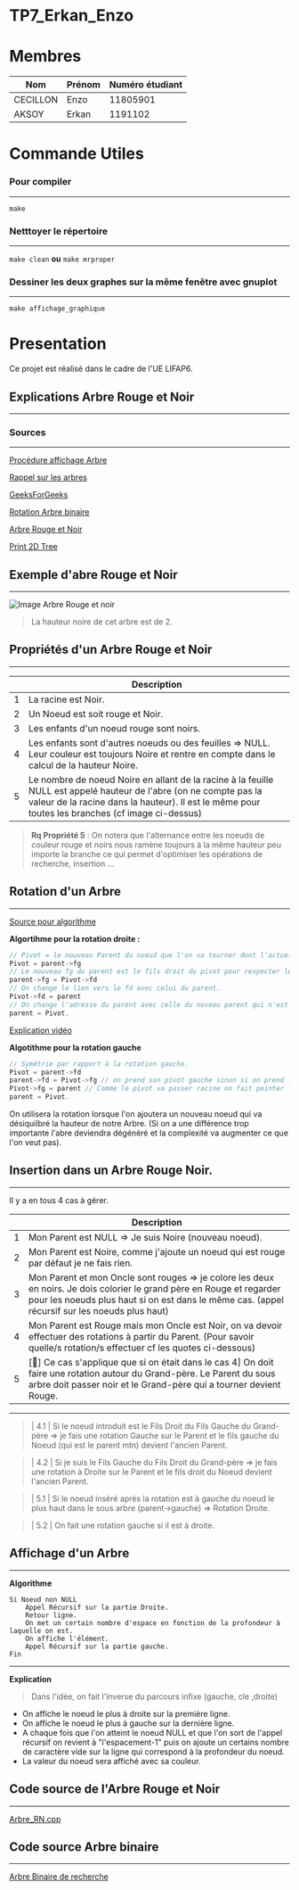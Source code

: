 # TP7_Erkan_Enzo 
# Membres

|  Nom|Prénom  |Numéro étudiant  |
|--|--|--|
|CECILLON  |Enzo  |11805901  |
| AKSOY | Erkan |1191102 |


# Commande Utiles

### Pour compiler 
---
`make`
### Netttoyer le répertoire
---
`make clean`
**ou** 
`make mrproper`

### Dessiner les deux graphes sur la même fenêtre avec gnuplot
---
`make affichage_graphique`


# Presentation
Ce projet est réalisé dans le cadre de l'UE LIFAP6.


## Explications Arbre Rouge et Noir
---

### Sources
---

[Procédure affichage Arbre](https://forge.univ-lyon1.fr/lifap6/tp-arbretas-etu/-/blob/master/Code/arbre.cpp)

[Rappel sur les arbres](https://fr.wikipedia.org/wiki/Arbre_bicolore)

[GeeksForGeeks](https://www.geeksforgeeks.org/red-black-tree-set-1-introduction-2/)

[Rotation Arbre binaire](https://fr.wikipedia.org/wiki/Rotation_d%27un_arbre_binaire_de_recherche)

[Arbre Rouge et Noir](https://fr.wikipedia.org/wiki/Arbre_bicolore)

[Print 2D Tree](https://www.geeksforgeeks.org/print-binary-tree-2-dimensions/)
## Exemple d'abre Rouge et Noir
---
![Image Arbre Rouge et noir](https://upload.wikimedia.org/wikipedia/commons/thumb/6/66/Red-black_tree_example.svg/720px-Red-black_tree_example.svg.png)

> La hauteur noire de cet arbre est de 2.

## **Propriétés d'un Arbre Rouge et Noir**
---

|  | Description |
| ----------- | ----------- |
| 1 | La racine est Noir. |
| 2 | Un Noeud est soit rouge et Noir. |
| 3 | Les enfants d'un noeud rouge sont noirs. |
| 4 | Les enfants sont d'autres noeuds ou des feuilles => NULL. Leur couleur est toujours Noire et rentre en compte dans le calcul de la hauteur Noire.|
| 5 | Le nombre de noeud Noire en allant de la racine à la feuille NULL est appelé hauteur de l'abre (on ne compte pas la valeur de la racine dans la hauteur). Il est le même pour toutes les branches (cf image ci-dessus) |


> **Rq Propriété 5** : On notera que l'alternance entre les noeuds de couleur rouge et noirs nous ramène toujours à la même hauteur peu importe la branche ce qui permet d'optimiser les opérations de recherche, insertion ...

## Rotation d'un Arbre
---

[Source pour algorithme](https://fr.wikipedia.org/wiki/Rotation_d%27un_arbre_binaire_de_recherche)

**Algortihme pour la rotation droite :**
```c++
// Pivot = le nouveau Parent du noeud que l'on va tourner dont l'actuel noeud = parent.
Pivot = parent->fg 
// Le nouveau fg du parent est le fils droit du pivot pour respecter les règles de l'abr.
parent->fg = Pivot->fd
// On change le lien vers le fd avec celui du parent.
Pivot->fd = parent
// On change l'adresse du parent avec celle du noveau parent qui n'est autre que le pivot.
parent = Pivot. 
```
[Explication vidéo](https://www.youtube.com/watch?v=q4fnJZr8ztY)

**Algotithme pour la rotation gauche**
```c++
// Symétrie par rapport à la rotation gauche.
Pivot = parent->fd
parent->fd = Pivot->fg // on prend son pivot gauche sinon si on prend le droit il va être plus grand que le parent donc désequilibre.
Pivot->fg = parent // Comme le pivot va passer racine on fait pointer le fg (car le parent est plus petit que le pivot)
parent = Pivot.
```
On utilisera la rotation lorsque l'on ajoutera un nouveau noeud qui va désiquilbré la hauteur de notre Arbre. 
(Si on a une différence trop importante l'abre deviendra dégénéré et la complexité va augmenter ce que l'on veut pas).
## Insertion dans un Arbre Rouge Noir.
---
Il y a en tous 4 cas à gérer.


|  | Description |
| ----------- | ----------- |
| 1 | Mon Parent est NULL => Je suis Noire (nouveau noeud). |
| 2 | Mon Parent est Noire, comme j'ajoute un noeud qui est rouge par défaut je ne fais rien. |
| 3 | Mon Parent et mon Oncle sont rouges => je colore les deux en noirs. Je dois colorier le grand père en Rouge et regarder pour les noeuds plus haut si on est dans le même cas. (appel récursif sur les noeuds plus haut) |
| 4 | Mon Parent est Rouge mais mon Oncle est Noir, on va devoir effectuer des rotations à partir du Parent. (Pour savoir quelle/s rotation/s effectuer cf les quotes ci-dessous) |
| 5 | [📢️] Ce cas s'applique que si on était dans le cas 4] On doit faire une rotation autour du Grand-père. Le Parent du sous arbre doit passer noir et le Grand-père qui a tourner devient Rouge.|
---
> | 4.1 | Si le noeud introduit est le Fils Droit du Fils Gauche du Grand-père => je fais une rotation Gauche sur le Parent et le fils gauche du Noeud (qui est le parent mtn) devient l'ancien Parent. 


> | 4.2 | Si je suis le Fils Gauche du Fils Droit du Grand-père => je fais une rotation à Droite sur le Parent et le fils droit du Noeud devient l'ancien Parent.

> | 5.1 | Si le noeud inséré après la rotation est à gauche du noeud le plus haut dans le sous arbre (parent->gauche) => Rotation Droite.

> | 5.2 | On fait une rotation gauche si il est à droite.


## Affichage d'un Arbre
---
**Algorithme**
```
Si Noeud non NULL
    Appel Récursif sur la partie Droite.
    Retour ligne.
    On met un certain nombre d'espace en fonction de la profondeur à laquelle on est.
    On affiche l'élément.
    Appel Récursif sur la partie gauche.
Fin
```
---
**Explication**
> Dans l'idée, on fait l'inverse du parcours infixe (gauche, cle ,droite)
- On affiche le noeud le plus à droite sur la première ligne.
- On affiche le noeud le plus à gauche sur la dernière ligne.
- A chaque fois que l'on atteint le noeud NULL et que l'on sort de l'appel récursif on revient à "l'espacement-1" puis on ajoute un certains nombre de caractère vide sur la ligne qui correspond à la profondeur du noeud.
- La valeur du noeud sera affiché avec sa couleur.
## Code source de l'Arbre Rouge et Noir
---
[Arbre_RN.cpp](https://forge.univ-lyon1.fr/p1805901/tp7_erkan_enzo/-/blob/main/src/arbre_ARN.cpp)

## Code source Arbre binaire 
---
[Arbre Binaire de recherche](https://forge.univ-lyon1.fr/p1805901/tp7_erkan_enzo/-/blob/main/src/arbre.cpp)